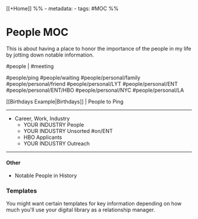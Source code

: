 [[+Home]]
%% - metadata:
	- tags: #MOC %% 
# People MOC
This is about having a place to honor the importance of the people in my life by jotting down notable information. 

#people  | #meeting

#people/ping
#people/waiting
#people/personal/family
#people/personal/friend
#people/personal/LYT
#people/personal/ENT
#people/personal/ENT/HBO
#people/personal/NYC
#people/personal/LA

[[Birthdays Example|Birthdays]] | People to Ping

---
- Career, Work, Industry
	- YOUR INDUSTRY People
	- YOUR INDUSTRY Unsorted #on/ENT
	- HBO Applicants 
	- YOUR INDUSTRY Outreach

---
#### Other
- Notable People in History

### Templates
You might want certain templates for key information depending on how much you'll use your digital library as a relationship manager. 